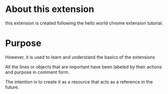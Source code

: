 # About this extension 

this extension is created following the hello world chrome extension tutorial.

# Purpose

However, it is used to learn and understand the basics of the extensions

All the lines or objects that are important have been labeled by their actions and purpose in comment form.

The intention is to create it as a resource that acts as a reference in the future.